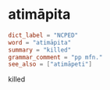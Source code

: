 # atimāpita

``` toml
dict_label = "NCPED"
word = "atimāpita"
summary = "killed"
grammar_comment = "pp mfn."
see_also = ["atimāpeti"]
```

killed

